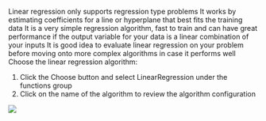 Linear regression only supports regression type problems It works by estimating coefficients for
a line or hyperplane that best fits the training data It is a very simple regression algorithm,
fast to train and can have great performance if the output variable for your data is a linear
combination of your inputs It is good idea to evaluate linear regression on your problem before
moving onto more complex algorithms in case it performs well Choose the linear regression
algorithm:
1) Click the Choose button and select LinearRegression under the functions group
2) Click on the name of the algorithm to review the algorithm configuration

![](https://github.com/fenago/katacoda-scenarios/raw/master/machine-learning-mastery-weka/machine-learning-mastery-weka-chapter-18/steps/images/91.png)


